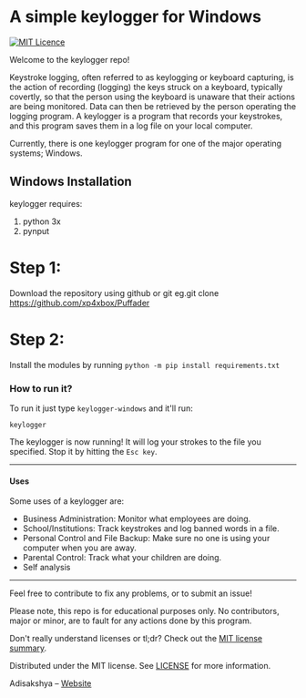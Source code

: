 # A simple keylogger for Windows
[![MIT Licence](https://badges.frapsoft.com/os/mit/mit.png?v=103)](https://opensource.org/licenses/mit-license.php)

Welcome to the keylogger repo! 

Keystroke logging, often referred to as keylogging or keyboard capturing, is the action of recording (logging) the keys struck on a keyboard, typically covertly, so that the person using the keyboard is unaware that their actions are being monitored. 
Data can then be retrieved by the person operating the logging program.
A keylogger is a program that records your keystrokes, and this program saves them in a log file on your local computer.

Currently, there is one keylogger program for one of the major operating systems; Windows.

## Windows Installation
keylogger requires:
  1. python 3x
  2. pynput

# Step 1: 
Download the repository using github or git eg.git clone https://github.com/xp4xbox/Puffader

# Step 2: 
Install the modules by running `python -m pip install requirements.txt`

### How to run it?

To run it just type `keylogger-windows` and it'll run:
```
keylogger
```

The keylogger is now running! It will log your strokes to the file you
specified. Stop it by hitting the `Esc key`.

---
#### Uses

Some uses of a keylogger are:

- Business Administration: Monitor what employees are doing.
- School/Institutions: Track keystrokes and log banned words in a file.
- Personal Control and File Backup: Make sure no one is using your computer when you are away.
- Parental Control: Track what your children are doing.
- Self analysis

---

Feel free to contribute to fix any problems, or to submit an issue!

Please note, this repo is for educational purposes only. No contributors, major or minor, are to fault for any actions done by this program.

Don't really understand licenses or tl;dr? Check out the [MIT license summary](https://tldrlegal.com/license/mit-license).

Distributed under the MIT license. See [LICENSE](https://github.com/adisakshya/Keylogger/blob/master/LICENSE.txt) for more information.

Adisakshya – [Website](https://adisakshya.github.io)
